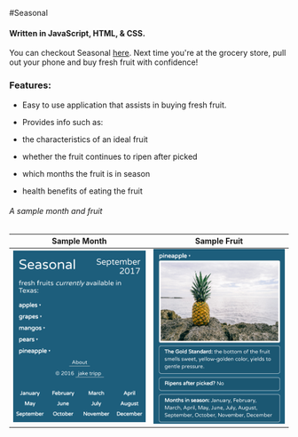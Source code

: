 #Seasonal
#### Written in JavaScript, HTML, & CSS.

You can checkout Seasonal [here](https://jaketripp.github.io/Seasonal/). Next time you're at the grocery store, pull out your phone and buy fresh fruit with confidence!

### Features:
* Easy to use application that assists in buying fresh fruit.

* Provides info such as:
 * the characteristics of an ideal fruit
 * whether the fruit continues to ripen after picked
 * which months the fruit is in season
 * health benefits of eating the fruit

###### A sample month and fruit
Sample Month             |  Sample Fruit
:-------------------------:|:-------------------------:
![September 2017](https://github.com/jaketripp/Seasonal/blob/master/images/screenshots/seasonal1.png)  |  ![Pineapple info](https://github.com/jaketripp/Seasonal/blob/master/images/screenshots/seasonal2.png)
